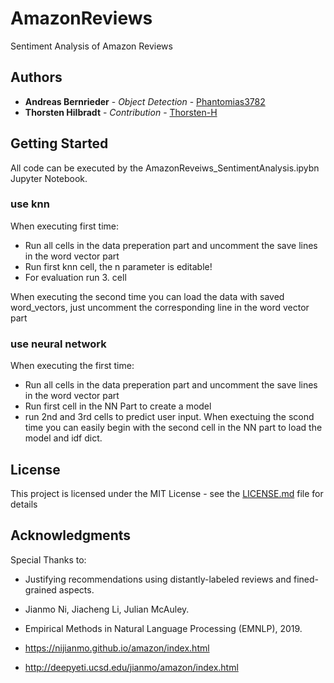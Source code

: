 # AmazonReviews
Sentiment Analysis of Amazon Reviews


## Authors

* **Andreas Bernrieder** - *Object Detection* - [Phantomias3782](https://github.com/Phantomias3782)
* **Thorsten Hilbradt** - *Contribution* - [Thorsten-H](https://github.com/Thorsten-H)

## Getting Started

All code can be executed by the AmazonReveiws_SentimentAnalysis.ipybn Jupyter Notebook. 

### use knn
When executing first time:
* Run all cells in the data preperation part and uncomment the save lines in the 
word vector part
* Run first knn cell, the n parameter is editable!
* For evaluation run 3. cell

When executing the second time you can load the data with saved word_vectors, just uncomment the corresponding line in the word vector part

### use neural network
When executing the first time:
* Run all cells in the data preperation part and uncomment the save lines in the 
word vector part
* Run first cell in the NN Part to create a model
* run 2nd and 3rd cells to predict user input.
When exectuing the scond time you can easily begin with the second cell in the NN part to load the model and idf dict.

## License

This project is licensed under the MIT License - see the [LICENSE.md](LICENSE) file for details

## Acknowledgments

Special Thanks to:
* Justifying recommendations using distantly-labeled reviews and fined-grained aspects.

* Jianmo Ni, Jiacheng Li, Julian McAuley.

* Empirical Methods in Natural Language Processing (EMNLP), 2019.

* https://nijianmo.github.io/amazon/index.html

* http://deepyeti.ucsd.edu/jianmo/amazon/index.html
